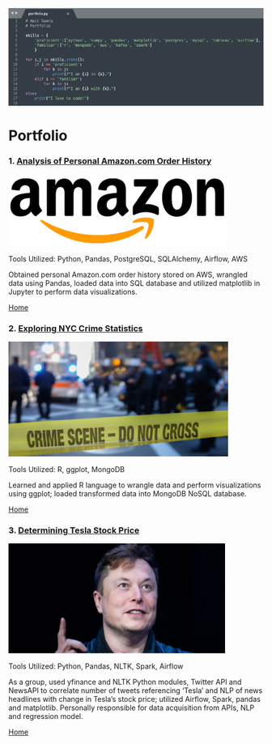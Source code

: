 ![portfolio](img/portfolio.png)

# Portfolio

### 1. [Analysis of Personal Amazon.com Order History](https://github.com/AmitSamra/DataEngineering.Labs.AirflowProject)
![amazon_logo2](img/amazon_logo2.png)

Tools Utilized: Python, Pandas, PostgreSQL, SQLAlchemy, Airflow, AWS

Obtained personal Amazon.com order history stored on AWS, wrangled data using Pandas, loaded data into SQL database and utilized matplotlib in Jupyter to perform data visualizations. 

[Home](https://github.com/AmitSamra#)

### 2. [Exploring NYC Crime Statistics](https://github.com/AmitSamra/Week9-ResearchProjects)

![crime](img/crime.png)

Tools Utilized: R, ggplot, MongoDB

Learned and applied R language to wrangle data and perform visualizations using ggplot; loaded transformed data into MongoDB NoSQL database. 

[Home](https://github.com/AmitSamra#)

### 3. [Determining Tesla Stock Price](https://github.com/rich1123/Sentiment.Analysis)

![musk](img/musk.png)

Tools Utilized: Python, Pandas, NLTK, Spark, Airflow

As a group, used yfinance and NLTK Python modules, Twitter API and NewsAPI to correlate number of tweets referencing ‘Tesla’ and NLP of news headlines with change in Tesla’s stock price; utilized Airflow, Spark, pandas and matplotlib. Personally responsible for data acquisition from APIs, NLP and regression model. 

[Home](https://github.com/AmitSamra#)